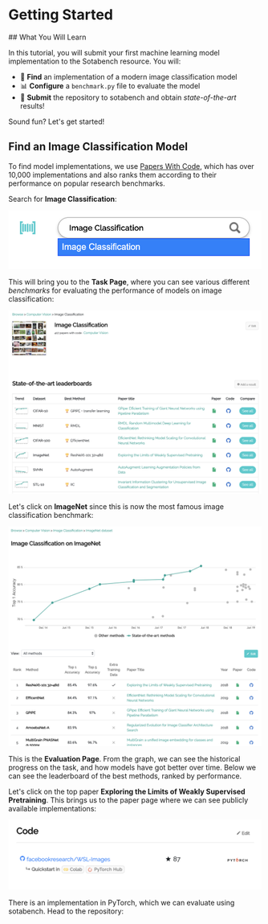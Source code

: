 # Getting Started

## What You Will Learn

In this tutorial, you will submit your first machine learning model
implementation to the Sotabench resource. You will:

- 🔎 **Find** an implementation of a modern image classification model
- 📊 **Configure** a `benchmark.py` file to evaluate the model
- 🎉 **Submit** the repository to sotabench and obtain *state-of-the-art*
  results!

Sound fun? Let's get started!

## Find an Image Classification Model

To find model implementations, we use [Papers With Code](), which has over
10,000 implementations and also ranks them according to their performance on
popular research benchmarks.

Search for **Image Classification**:

![Search PWC](images/01.pwcsearch.png)

This will bring you to the **Task Page**, where you can see various different
*benchmarks* for evaluating the performance of models on image classification:

![Image Classification](images/02.image_classification.png)

Let's click on **ImageNet** since this is now the most famous image
classification benchmark:

![ImageNet](images/03.imagenet.png)

This is the **Evaluation Page**. From the graph, we can see the historical
progress on the task, and how models have got better over time. Below we can
see the leaderboard of the best methods, ranked by performance.

Let's click on the top paper **Exploring the Limits of Weakly Supervised
Pretraining**. This brings us to the paper page where we can see publicly
available implementations:

![Model Code](images/04.codeformodel.png)

There is an implementation in PyTorch, which we can evaluate using sotabench.
Head to the repository:
